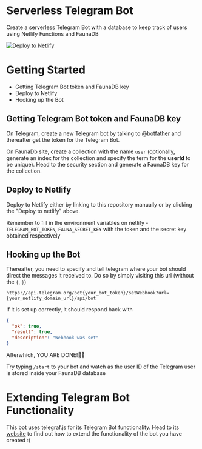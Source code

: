 # Serverless Telegram Bot

Create a serverless Telegram Bot with a database to keep track of users using Netlify Functions and FaunaDB

[![Deploy to Netlify](https://www.netlify.com/img/deploy/button.svg)](https://app.netlify.com/start/deploy?repository=https://github.com/lahirunirmalx/telegrambot-caht)

# Getting Started

- Getting Telegram Bot token and FaunaDB key
- Deploy to Netlify
- Hooking up the Bot

## Getting Telegram Bot token and FaunaDB key

On Telegram, create a new Telegram bot by talking to [@botfather](https://telegram.me/botfather) and thereafter get the token for the Telegram Bot.

On FaunaDb site, create a collection with the name `user` (optionally, generate an index for the collection and specify the term for the **userId** to be unique). Head to the security section and generate a FaunaDB key for the collection.

## Deploy to Netlify

Deploy to Netlify either by linking to this repository manually or by clicking the "Deploy to netlify" above.

Remember to fill in the environment variables on netlify - `TELEGRAM_BOT_TOKEN`, `FAUNA_SECRET_KEY` with the token and the secret key obtained respectively

## Hooking up the Bot

Thereafter, you need to specify and tell telegram where your bot should direct the messages it received to. Do so by simply visiting this url (without the `{`, `}`)

```
https://api.telegram.org/bot{your_bot_token}/setWebhook?url={your_netlify_domain_url}/api/bot
```

If it is set up correctly, it should respond back with

```json
{
  "ok": true,
  "result": true,
  "description": "Webhook was set"
}
```

Afterwhich, YOU ARE DONE!🎉🎉

Try typing `/start` to your bot and watch as the user ID of the Telegram user is stored inside your FaunaDB database

# Extending Telegram Bot Functionality

This bot uses telegraf.js for its Telegram Bot functionality. Head to its [website](https://telegraf.js.org/#/) to find out how to extend the functionality of the bot you have created :)
